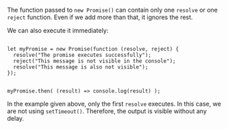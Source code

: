The function passed to `new Promise()`
can contain only one `resolve` or one `reject` function.
Even if we add more than that,
it ignores the rest.

We can also execute it immediately:

<Editor lang="javascript">
<code>
let myPromise = new Promise(function (resolve, reject) {
  resolve("The promise executes successfully");
  reject("This message is not visible in the console");
  resolve("This message is also not visible");
});

myPromise.then(
  (result) => console.log(result)
);
</code>
</Editor>

In the example given above,
only the first `resolve` executes.
In this case,
we are not using `setTimeout()`.
Therefore, the output is visible
without any delay.